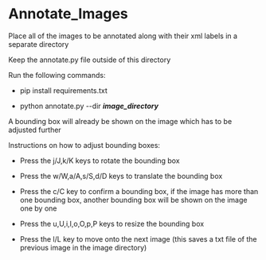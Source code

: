 # Annotate_Images
Place all of the images to be annotated along with their xml labels in a separate directory 

Keep the annotate.py file outside of this directory



Run the following commands:

* pip install requirements.txt

* python annotate.py --dir ***image_directory***


A bounding box will already be shown on the image which has to be adjusted further


Instructions on how to adjust bounding boxes:

* Press the j/J,k/K keys to rotate the bounding box

* Press the w/W,a/A,s/S,d/D keys to translate the bounding box

* Press the c/C key to confirm a bounding box, if the image has more than one bounding box, another bounding box will be shown on the image one by one

* Press the u,U,i,I,o,O,p,P keys to resize the bounding box

* Press the l/L key to move onto the next image (this saves a txt file of the previous image in the image directory)




